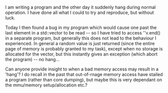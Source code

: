 I am writing a program and the other day it suddenly hang during normal operation. I have done all what I could to try and reproduce, but without luck.

Today I then found a bug in my program which would cause one past the last element in a std::vector to be read -- so I have tried to access ''v.end() in a separate program, but generally this does not lead to the behaviour I experienced. In general a random value is just returned (since the entire page of memory is probably granted to my task), except when no storage is allocated for the vector, but this instantly gives an exception (which abort the program) -- no hang...

Can anyone provide insight to when a bad memory access may result in a 'hang'? I do recall in the past that out-of-rnage memory access have stailed a program (rather than core dumping), but maybe this is very dependant on the mmu/memory setup/allocation etc.?
